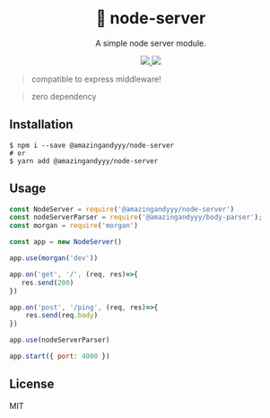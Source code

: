 <h1 align="center">
📡 node-server
</h1>
<p align="center">
A simple node server module.
</p>

<p align="center">
   <a href="https://github.com/amazingandyyy/node-server/blob/master/LICENSE">
      <img src="https://img.shields.io/badge/License-MIT-green.svg" />
   </a>
   <a href="https://circleci.com/gh/amazingandyyy/node-server">
      <img src="https://circleci.com/gh/amazingandyyy/node-server.svg?style=svg" />
   </a>
</p>

> compatible to express middleware!

> zero dependency

## Installation
```shell
$ npm i --save @amazingandyyy/node-server
# or
$ yarn add @amazingandyyy/node-server
```

## Usage

```javascript
const NodeServer = require('@amazingandyyy/node-server')
const nodeServerParser = require('@amazingandyyy/body-parser');
const morgan = require('morgan')

const app = new NodeServer()

app.use(morgan('dev'))

app.on('get', '/', (req, res)=>{
   res.send(200)
})

app.on('post', '/ping', (req, res)=>{
    res.send(req.body)
})

app.use(nodeServerParser)

app.start({ port: 4000 })

```

## License

MIT
